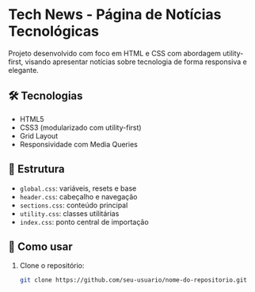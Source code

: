 # Tech News - Página de Notícias Tecnológicas

Projeto desenvolvido com foco em HTML e CSS com abordagem utility-first, visando apresentar notícias sobre tecnologia de forma responsiva e elegante.

## 🛠 Tecnologias

- HTML5
- CSS3 (modularizado com utility-first)
- Grid Layout
- Responsividade com Media Queries

## 📁 Estrutura

- `global.css`: variáveis, resets e base
- `header.css`: cabeçalho e navegação
- `sections.css`: conteúdo principal
- `utility.css`: classes utilitárias
- `index.css`: ponto central de importação

## 🚀 Como usar

1. Clone o repositório:
   ```bash
   git clone https://github.com/seu-usuario/nome-do-repositorio.git
